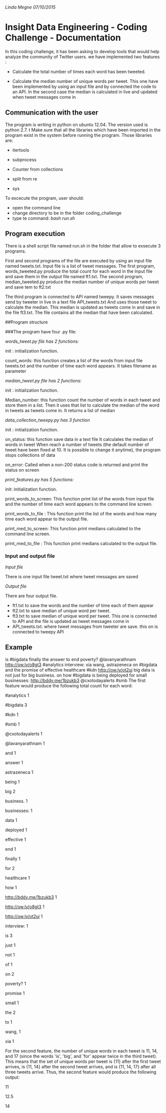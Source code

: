 *Linda Megne 07/10/2015*

Insight Data Engineering - Coding Challenge - Documentation
===========================================================

In this coding challenge, it has been asking to develop tools that would help analyze the community of Twitter users. we have implemented two features : 

- Calculate the total number of times each word has been tweeted.

- Calculate the median number of unique words per tweet. This one have been implemented by using an input file and by connected the code to an API. In the second case the median is calculated in live and updated when tweet messages come in
  

## Communication with the user

The program is writing in python on ubuntu 12.04. The version used is python 2.7. t
Make sure that all the libraries which have been imported in the program exist in the system before running the program. Those libraries are: 

- itertools

- subprocess

- Counter from collections

- split from re

- sys
 
 To excecute the program, user should:
 
 - open the command line
 - change directory to be in the folder coding_challenge
 - type te command: *bash run.sh*

## Program execution

There is a shell script file named run.sh in the folder that allow to exsecute 3 programs. 

First and second programs of the file are executed by using an input file named tweets.txt. Input file is a list of tweet messages. The first program, words_tweeted.py produce the total count for each word in the Input file and save them in the output file named ft1.txt. The second program, median_tweeted.py produce the median number of unique words per tweet and save tem to ft2.txt

The third program is connected to API named tweepy. It saves messages send by tweeter in live in a text file API_tweets.txt And uses those tweet to calculate the median. This median is updated as tweets come in and save in the file ft3.txt. The file contains all the median that have been calculated. 

##Program structure

###The program have four .py file:

*words_tweet.py file has 2 functions:*

init : initialization function.

count_words: this function creates a list of the words from input file tweets.txt and the number of time each word appears. It takes filename as parameter


*median_tweet.py file has 2 functions:*

init : initialization function.

Median_number: this function count the number of words in each tweet and store them in a list. Then it uses that list to calculate the median of the word in tweets as tweets come in. It returns a list of median


*data_collection_tweepy.py has 3 function*

init : initialization function.

on_status: this function save data in a text file  It calculates the median of words in tweet When reach a number of tweets (the default number of tweet have been fixed at 10. It is possible to change it anytime), the program stops collections of data

on_error: Called when a non-200 status code is returned and print the status on screen

*print_features.py has 5 functions:*

init: initialization function.

print_words_to_screen: This function print list of the words from input file and the number of time each word appears to the command line screen.

print_words_to_file : This function print the list of the words and how many time each word appear to the output file.

print_med_to_screen: This function print medians calculated to the command line screen.

print_med_to_file : This function print medians calculated to the output file.

### Input and output file

*Input file*

There is one input file tweet.txt where tweet messages are saved

*Output file*

There are four output file. 
- ft1.txt to save the words and the number of time each of them appear 
- ft2.txt to save median of unique word per tweet.
- ft3.txt to save median of unique word per tweet. This one is connected to API and the file is updated as tweet messages come in
- API_tweets.txt: where tweet messages from tweeter are save. this on is connected to tweepy API

## Example

is #bigdata finally the answer to end poverty? @lavanyarathnam http://ow.ly/o8gt3 #analytics
interview: xia wang, astrazeneca on #bigdata and the promise of effective healthcare #kdn http://ow.ly/ot2uj
big data is not just for big business. on how #bigdata is being deployed for small businesses: http://bddy.me/1bzukb3 @cxotodayalerts #smb
The first feature would produce the following total count for each word:

 #analytics                  1
 
 #bigdata                    3
 
 #kdn                        1
 
 #smb                        1
 
 @cxotodayalerts             1
 
 @lavanyarathnam             1
 
 and                         1
 
 answer                      1
 
 astrazeneca                 1
 
 being                       1
 
 big                         2
 
 business.                   1 
 
 businesses:                 1
 
 data                        1
 
 deployed                    1
 
 effective                   1
 
 end                         1
 
 finally                     1
 
 for                         2
 
 healthcare                  1
 
 how                         1
 
 http://bddy.me/1bzukb3      1
 
 http://ow.ly/o8gt3          1
 
 http://ow.ly/ot2uj          1
 
 interview:                  1
 
 is                          3
 
 just                        1
 
 not                         1
 
 of                          1
 
 on                          2
 
 poverty?                    1
 
 promise                     1
 
 small                       1
 
 the                         2
 
 to                          1
 
 wang,                       1
 
 xia                         1


For the second feature, the number of unique words in each tweet is 11, 14, and 17 (since the words 'is', 'big', and 'for' appear twice in the third tweet). This means that the set of unique words per tweet is {11} after the first tweet arrives, is {11, 14} after the second tweet arrives, and is {11, 14, 17} after all three tweets arrive. Thus, the second feature would produce the following output:

 11
 
 12.5
 
 14
 
